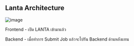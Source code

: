 ## Lanta Architecture

![image](https://github.com/user-attachments/assets/31a450a7-826f-405c-a723-d12f48afafc4)

Frontend - เปิด LANTA เข้ามาแล้ว

Backend - เมื่อทำการ Submit Job แล้วจะไปรัน Backend ด้านหลังแทน
